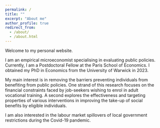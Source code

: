 ```yaml
---
permalink: /
title: ""
excerpt: "About me"
author_profile: true
redirect_from: 
  - /about/
  - /about.html
---
```


Welcome to my personal website.  

I am an empirical microeconomist specialising in evaluating public policies. Currently, I am a Postdoctoral Fellow at the Paris School of Economics. I obtained my PhD in Economics from the University of Warwick in 2023.

My main interest is in removing the barriers preventing individuals from benefiting from public policies. One strand of this research focuses on the financial constraints faced by job-seekers wishing to enrol in adult vocational training. A second explores the effectiveness and targeting properties of various interventions in improving the take-up of social benefits by eligible individuals.

I am also interested in the labour market spillovers of local government restrictions during the Covid-19 pandemic.

